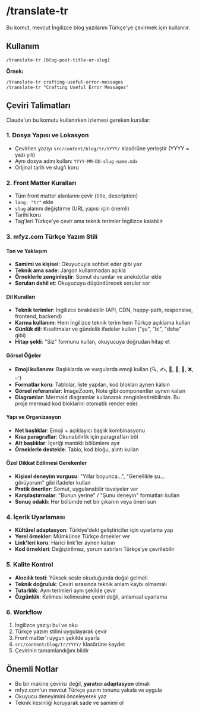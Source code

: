 # /translate-tr

Bu komut, mevcut İngilizce blog yazılarını Türkçe'ye çevirmek için kullanılır.

## Kullanım

```
/translate-tr [blog-post-title-or-slug]
```

**Örnek:**
```
/translate-tr crafting-useful-error-messages
/translate-tr "Crafting Useful Error Messages"
```

## Çeviri Talimatları

Claude'un bu komutu kullanırken izlemesi gereken kurallar:

### 1. Dosya Yapısı ve Lokasyon
- Çevirilen yazıyı `src/content/blog/tr/YYYY/` klasörüne yerleştir (YYYY = yazı yılı)
- Aynı dosya adını kullan: `YYYY-MM-DD-slug-name.mdx`
- Orijinal tarih ve slug'ı koru

### 2. Front Matter Kuralları
- Tüm front matter alanlarını çevir (title, description)
- `lang: "tr"` ekle
- `slug` alanını değiştirme (URL yapısı için önemli)
- Tarihi koru
- Tag'leri Türkçe'ye çevir ama teknik terimler İngilizce kalabilir

### 3. mfyz.com Türkçe Yazım Stili

#### Ton ve Yaklaşım
- **Samimi ve kişisel**: Okuyucuyla sohbet eder gibi yaz
- **Teknik ama sade**: Jargon kullanmadan açıkla
- **Örneklerle zenginleştir**: Somut durumlar ve anekdotlar ekle
- **Soruları dahil et**: Okuyucuyu düşündürecek sorular sor

#### Dil Kuralları
- **Teknik terimler**: İngilizce bırakılabilir (API, CDN, happy-path, responsive, frontend, backend)
- **Karma kullanım**: Hem İngilizce teknik terim hem Türkçe açıklama kullan
- **Günlük dil**: Kısaltmalar ve gündelik ifadeler kullan ("şu", "bi", "daha" gibi)
- **Hitap şekli**: "Siz" formunu kullan, okuyucuya doğrudan hitap et

#### Görsel Öğeler
- **Emoji kullanımı**: Başlıklarda ve vurgularda emoji kullan (🔍, ✍️, 🔄, 🚀, 💬, ❌, ✅)
- **Formatlar koru**: Tablolar, liste yapıları, kod blokları aynen kalsın
- **Görsel referanslar**: ImageZoom, Note gibi componentler aynen kalsın
- **Diagramlar**: Mermaid diagramlar kullanarak zenginlestirebilirsin. Bu proje mermaid kod bloklarini otomatik render eder.

#### Yapı ve Organizasyon
- **Net başlıklar**: Emoji + açıklayıcı başlık kombinasyonu
- **Kısa paragraflar**: Okunabilirlik için paragrafları böl
- **Alt başlıklar**: İçeriği mantıklı bölümlere ayır
- **Örneklerle destekle**: Tablo, kod bloğu, alıntı kullan

#### Özel Dikkat Edilmesi Gerekenler
- **Kişisel deneyim vurgusu**: "Yıllar boyunca...", "Genellikle şu... görüyorum" gibi ifadeler kullan
- **Pratik öneriler**: Somut, uygulanabilir tavsiyeler ver
- **Karşılaştırmalar**: "Bunun yerine" / "Şunu deneyin" formatları kullan
- **Sonuç odaklı**: Her bölümde net bir çıkarım veya öneri sun

### 4. İçerik Uyarlaması
- **Kültürel adaptasyon**: Türkiye'deki geliştiriciler için uyarlama yap
- **Yerel örnekler**: Mümkünse Türkçe örnekler ver
- **Link'leri koru**: Harici link'ler aynen kalsın
- **Kod örnekleri**: Değiştirilmez, yorum satırları Türkçe'ye çevrilebilir

### 5. Kalite Kontrol
- **Akıcılık testi**: Yüksek sesle okuduğunda doğal gelmeli
- **Teknik doğruluk**: Çeviri sırasında teknik anlam kaybı olmamalı  
- **Tutarlılık**: Aynı terimleri aynı şekilde çevir
- **Özgünlük**: Kelimesi kelimesine çeviri değil, anlamsal uyarlama

### 6. Workflow
1. İngilizce yazıyı bul ve oku
2. Türkçe yazım stilini uygulayarak çevir
3. Front matter'ı uygun şekilde ayarla
4. `src/content/blog/tr/YYYY/` klasörüne kaydet
5. Çevirinin tamamlandığını bildir

## Önemli Notlar
- Bu bir makine çevirisi değil, **yaratıcı adaptasyon** olmalı
- mfyz.com'un mevcut Türkçe yazım tonunu yakala ve uygula
- Okuyucu deneyimini önceleyerek yaz
- Teknik kesinliği koruyarak sade ve samimi ol